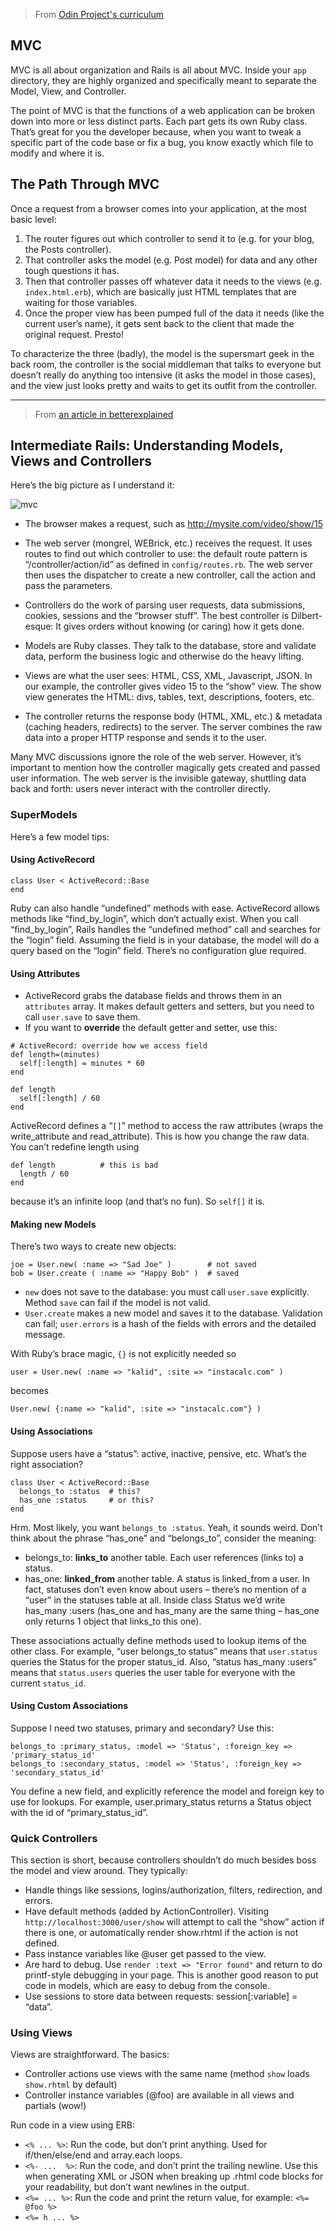 > From [Odin Project's curriculum](https://www.theodinproject.com/courses/ruby-on-rails/lessons/a-railsy-web-refresher)

## MVC

MVC is all about organization and Rails is all about MVC. Inside your `app` directory, they are highly organized and specifically meant to separate the Model, View, and Controller.

The point of MVC is that the functions of a web application can be broken down into more or less distinct parts. Each part gets its own Ruby class. That’s great for you the developer because, when you want to tweak a specific part of the code base or fix a bug, you know exactly which file to modify and where it is.

## The Path Through MVC

Once a request from a browser comes into your application, at the most basic level:

1. The router figures out which controller to send it to (e.g. for your blog, the Posts controller).
2. That controller asks the model (e.g. Post model) for data and any other tough questions it has.
3. Then that controller passes off whatever data it needs to the views (e.g. `index.html.erb`), which are basically just HTML templates that are waiting for those variables.
4. Once the proper view has been pumped full of the data it needs (like the current user’s name), it gets sent back to the client that made the original request. Presto!

To characterize the three (badly), the model is the supersmart geek in the back room, the controller is the social middleman that talks to everyone but doesn’t really do anything too intensive (it asks the model in those cases), and the view just looks pretty and waits to get its outfit from the controller.

-----------

> From [an article in betterexplained](https://betterexplained.com/articles/intermediate-rails-understanding-models-views-and-controllers/)

## Intermediate Rails: Understanding Models, Views and Controllers

Here’s the big picture as I understand it:

![mvc](images/mvc-rails.png)

- The browser makes a request, such as http://mysite.com/video/show/15

- The web server (mongrel, WEBrick, etc.) receives the request. It uses routes to find out which controller to use: the default route pattern is “/controller/action/id” as defined in `config/routes.rb`.  The web server then uses the dispatcher to create a new controller, call the action and pass the parameters.

- Controllers do the work of parsing user requests, data submissions, cookies, sessions and the “browser stuff”. The best controller is Dilbert-esque: It gives orders without knowing (or caring) how it gets done.

- Models are Ruby classes. They talk to the database, store and validate data, perform the business logic and otherwise do the heavy lifting.

- Views are what the user sees: HTML, CSS, XML, Javascript, JSON. In our example, the controller gives video 15 to the “show” view. The show view generates the HTML: divs, tables, text, descriptions, footers, etc.

- The controller returns the response body (HTML, XML, etc.) & metadata (caching headers, redirects) to the server. The server combines the raw data into a proper HTTP response and sends it to the user.

Many MVC discussions ignore the role of the web server. However, it’s important to mention how the controller magically gets created and passed user information. The web server is the invisible gateway, shuttling data back and forth: users never interact with the controller directly.

### SuperModels

Here’s a few model tips:

#### Using ActiveRecord

```
class User < ActiveRecord::Base
end
```

Ruby can also handle “undefined” methods with ease. ActiveRecord allows methods like “find_by_login”, which don’t actually exist. When you call “find_by_login”, Rails handles the “undefined method” call and searches for the “login” field. Assuming the field is in your database, the model will do a query based on the “login” field. There’s no configuration glue required.


#### Using Attributes

- ActiveRecord grabs the database fields and throws them in an `attributes` array. It makes default getters and setters, but you need to call `user.save` to save them.
- If you want to **override** the default getter and setter, use this:

```
# ActiveRecord: override how we access field
def length=(minutes)
  self[:length] = minutes * 60
end

def length
  self[:length] / 60
end
```

ActiveRecord defines a “`[]`” method to access the raw attributes (wraps the write_attribute and read_attribute). This is how you change the raw data. You can’t redefine length using

```
def length          # this is bad
  length / 60
end
```
because it’s an infinite loop (and that’s no fun). So `self[]` it is.

#### Making new Models

There’s two ways to create new objects:

```
joe = User.new( :name => "Sad Joe" )        # not saved
bob = User.create ( :name => "Happy Bob" )  # saved
```

- `new` does not save to the database: you must call `user.save` explicitly. Method `save` can fail if the model is not valid.
- `User.create` makes a new model and saves it to the database. Validation can fail; `user.errors` is a hash of the fields with errors and the detailed message.

With Ruby’s brace magic, `{}` is not explicitly needed so

```
user = User.new( :name => "kalid", :site => "instacalc.com" )
```

becomes

```
User.new( {:name => "kalid", :site => "instacalc.com"} )
```

#### Using Associations

Suppose users have a “status”: active, inactive, pensive, etc. What’s the right association?

```
class User < ActiveRecord::Base
  belongs_to :status  # this?
  has_one :status     # or this?
end
```

Hrm. Most likely, you want `belongs_to :status`. Yeah, it sounds weird. Don’t think about the phrase “has_one” and “belongs_to”, consider the meaning:

- belongs_to: **links_to** another table. Each user references (links to) a status.
- has_one: **linked_from** another table. A status is linked_from a user. In fact, statuses don’t even know about users – there’s no mention of a “user” in the statuses table at all. Inside class Status we’d write  has_many :users (has_one and has_many are the same thing – has_one only returns 1 object that links_to this one).

These associations actually define methods used to lookup items of the other class. For example, “user belongs_to status” means that `user.status` queries the Status for the proper status_id. Also, “status has_many :users” means that `status.users` queries the user table for everyone with the current `status_id`.

#### Using Custom Associations

Suppose I need two statuses, primary and secondary? Use this:

```
belongs_to :primary_status, :model => 'Status', :foreign_key => 'primary_status_id'
belongs_to :secondary_status, :model => 'Status', :foreign_key => 'secondary_status_id'
```

You define a new field, and explicitly reference the model and foreign key to use for lookups. For example, user.primary_status returns a Status object with the id of “primary_status_id”.

### Quick Controllers

This section is short, because controllers shouldn’t do much besides boss the model and view around. They typically:

- Handle things like sessions, logins/authorization, filters, redirection, and errors.
- Have default methods (added by ActionController). Visiting `http://localhost:3000/user/show` will attempt to call the “show” action if there is one, or automatically render show.rhtml if the action is not defined.
- Pass instance variables like @user get passed to the view.
- Are hard to debug. Use `render :text => "Error found"` and return to do printf-style debugging in your page. This is another good reason to put code in models, which are easy to debug from the console.
- Use sessions to store data between requests: session[:variable] = “data”.

### Using Views

Views are straightforward. The basics:

- Controller actions use views with the same name (method `show` loads  `show.rhtml` by default)
- Controller instance variables (@foo) are available in all views and partials (wow!)

Run code in a view using ERB:

- `<% ... %>`: Run the code, but don’t print anything. Used for if/then/else/end and array.each loops.
- `<%- ...  %>`: Run the code, and don’t print the trailing newline. Use this when generating XML or JSON when breaking up .rhtml code blocks for your readability, but don’t want newlines in the output.
- `<%= ... %>`: Run the code and print the return value, for example: `<%= @foo %>`
- `<%= h ... %>`









